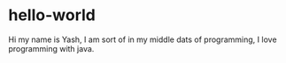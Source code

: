 # hello-world
Hi my name is Yash, I am sort of in my middle dats of programming, I love programming with java.
